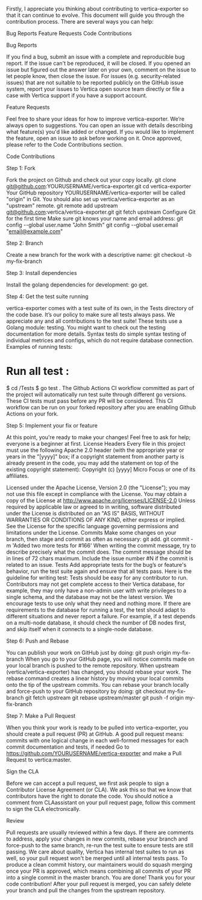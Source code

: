 Firstly, I appreciate you thinking about contributing to vertica-exporter so that it can continue to evolve.
This document will guide you through the contribution process. There are several ways you can help:

Bug Reports
Feature Requests
Code Contributions

Bug Reports

If you find a bug, submit an issue with a complete and reproducible bug report. If the issue can't be reproduced, it will be closed. If you opened an issue but figured out the answer later on your own, comment on the issue to let people know, then close the issue.
For issues (e.g. security-related issues) that are not suitable to be reported publicly on the GitHub issue system, report your issues to Vertica open source team directly or file a case with Vertica support if you have a support account.

Feature Requests

Feel free to share your ideas for how to improve vertica-exporter. We’re always open to suggestions. You can open an issue with details describing what feature(s) you'd like added or changed.
If you would like to implement the feature, open an issue to ask before working on it. Once approved, please refer to the Code Contributions section.

Code Contributions

Step 1: Fork

Fork the project on Github and check out your copy locally.
git clone git@github.com:YOURUSERNAME/vertica-exporter.git
cd vertica-exporter
Your GitHub repository YOURUSERNAME/vertica-exporter will be called "origin" in Git. You should also set up vertica/vertica-exporter as an "upstream" remote.
git remote add upstream git@github.com:vertica/vertica-exporter.git
git fetch upstream
Configure Git for the first time
Make sure git knows your name and email address:
git config --global user.name "John Smith"
git config --global user.email "email@example.com"

Step 2: Branch

Create a new branch for the work with a descriptive name:
git checkout -b my-fix-branch

Step 3: Install dependencies

Install the golang dependencies for development:
go get.

Step 4: Get the test suite running

vertica-exporter comes with a test suite of its own, in the Tests directory of the code base. It’s our policy to make sure all tests always pass.
We appreciate any and all contributions to the test suite! These tests use a Golang module: testing. You might want to check out the testing documentation for more details.
Syntax tests do simple syntax testing of individual metrices and configs, which do not require database connection. Examples of running tests:
# Run all test :
$ cd /Tests
$ go test .
The Github Actions CI workflow committed as part of the project will automatically run test suite through different go versions. These CI tests must pass before any PR will be considered. This CI workflow can be run on your forked repository after you are enabling Github Actions on your fork.

Step 5: Implement your fix or feature

At this point, you're ready to make your changes! Feel free to ask for help; everyone is a beginner at first.
License Headers
Every file in this project must use the following Apache 2.0 header (with the appropriate year or years in the "[yyyy]" box; if a copyright statement from another party is already present in the code, you may add the statement on top of the existing copyright statement):
Copyright (c) [yyyy] Micro Focus or one of its affiliates.

Licensed under the Apache License, Version 2.0 (the "License");
you may not use this file except in compliance with the License.
You may obtain a copy of the License at
http://www.apache.org/licenses/LICENSE-2.0
Unless required by applicable law or agreed to in writing, software
distributed under the License is distributed on an "AS IS" BASIS,
WITHOUT WARRANTIES OR CONDITIONS OF ANY KIND, either express or implied.
See the License for the specific language governing permissions and
limitations under the License.
Commits
Make some changes on your branch, then stage and commit as often as necessary:
git add.
git commit -m 'Added two more tests for #166'
When writing the commit message, try to describe precisely what the commit does. The commit message should be in lines of 72 chars maximum. Include the issue number #N if the commit is related to an issue.
Tests
Add appropriate tests for the bug’s or feature's behavior, run the test suite again and ensure that all tests pass. Here is the guideline for writing test:
Tests should be easy for any contributor to run. Contributors may not get complete access to their Vertica database, for example, they may only have a non-admin user with write privileges to a single schema, and the database may not be the latest version. We encourage tests to use only what they need and nothing more.
If there are requirements to the database for running a test, the test should adapt to different situations and never report a failure. For example, if a test depends on a multi-node database, it should check the number of DB nodes first, and skip itself when it connects to a single-node database.

Step 6: Push and Rebase

You can publish your work on GitHub just by doing:
git push origin my-fix-branch
When you go to your GitHub page, you will notice commits made on your local branch is pushed to the remote repository.
When upstream (vertica/vertica-exporter) has changed, you should rebase your work. The rebase command creates a linear history by moving your local commits onto the tip of the upstream commits.
You can rebase your branch locally and force-push to your GitHub repository by doing:
git checkout my-fix-branch
git fetch upstream
git rebase upstream/master
git push -f origin my-fix-branch

Step 7: Make a Pull Request

When you think your work is ready to be pulled into vertica-exporter, you should create a pull request (PR) at GitHub.
A good pull request means:
commits with one logical change in each
well-formed messages for each commit
documentation and tests, if needed
Go to https://github.com/YOURUSERNAME/vertica-exporter  and make a Pull Request to vertica:master.

Sign the CLA

Before we can accept a pull request, we first ask people to sign a Contributor License Agreement (or CLA). We ask this so that we know that contributors have the right to donate the code. You should notice a comment from CLAassistant on your pull request page, follow this comment to sign the CLA electronically.

Review

Pull requests are usually reviewed within a few days. If there are comments to address, apply your changes in new commits, rebase your branch and force-push to the same branch, re-run the test suite to ensure tests are still passing. We care about quality, Vertica has internal test suites to run as well, so your pull request won't be merged until all internal tests pass. To produce a clean commit history, our maintainers would do squash merging once your PR is approved, which means combining all commits of your PR into a single commit in the master branch.
You are done! Thank you for your code contribution!
After your pull request is merged, you can safely delete your branch and pull the changes from the upstream repository.
